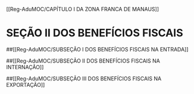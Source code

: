 [[Reg-AduMOC/CAPÍTULO I DA ZONA FRANCA DE MANAUS]]

# SEÇÃO II DOS BENEFÍCIOS FISCAIS

##[[Reg-AduMOC/SUBSEÇÃO I DOS BENEFÍCIOS FISCAIS NA ENTRADA]]

##[[Reg-AduMOC/SUBSEÇÃO II DOS BENEFÍCIOS FISCAIS NA INTERNAÇÃO]]

##[[Reg-AduMOC/SUBSEÇÃO III DOS BENEFÍCIOS FISCAIS NA EXPORTAÇÃO]]
